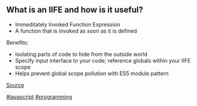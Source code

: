
## What is an IIFE and how is it useful?

- Immeditately Invoked Function Expression
- A function that is invoked as soon as it is defined

Benefits:

- Isolating parts of code to hide from the outside world
- Specify input interface to your code; reference globals within your IIFE scope
- Helps prevent global scope pollution with ES5 module pattern

[Source](https://github.com/ganqqwerty/123-Essential-JavaScript-Interview-Questions#question-26-what-is-iife-immediately-invoked-function-expression-and-how-it-can-be-useful)

[#javascript]() [#programming]()
